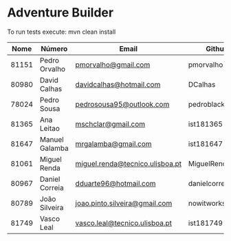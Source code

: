 # Adventure Builder

To run tests execute: mvn clean install  

| Nome 	| Número			| Email								| Github			| Módulo 	|  
| ----- | -----------------	| ---------------------------------	| ----------------- | --------- |  
| 81151 | Pedro Orvalho 	| pmorvalho@gmail.com 				| pmorvalho  		|	Bank + Broker		|  
| 80980 | David Calhas 		| davidcalhas@hotmail.com 			| DCalhas  			|	Hotel		|  
| 78024 | Pedro Sousa 		| pedrosousa95@outlook.com 			| pedroblackjsousa  |	Bank + Broker		|  
| 81365 | Ana Leitao 		| mschclar@gmail.com 				| ist181365 		| Activity			|  
| 81647 | Manuel Galamba 	| mrgalamba@gmail.com 				| ist181647  		|	Hotel		|  
| 81061 | Miguel Renda 		| miguel.renda@tecnico.ulisboa.pt 	| MiguelRenda 		| Activity			|  
| 80967 | Daniel Correia 	| dduarte96@hotmail.com 			| danielcorreia96 	| Bank + Broker			|  
| 80789 | João Silveira 	| joao.pinto.silveira@gmail.com 	| nowitworks  		|	Activity		|  
| 81749 | Vasco Leal 		| vasco.leal@tecnico.ulisboa.pt 	| ist181749			|	Hotel		|  
